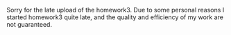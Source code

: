 Sorry for the late upload of the homework3. Due to some personal reasons I started homework3 quite late, and the quality and efficiency of my work are not guaranteed.
